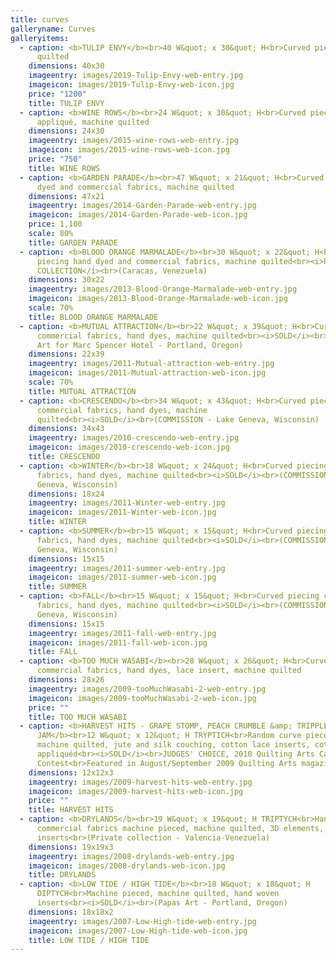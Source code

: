 ```yaml
---
title: curves
galleryname: Curves
galleryitems:
  - caption: <b>TULIP ENVY</b><br>40 W&quot; x 30&quot; H<br>Curved piecing, machine
      quilted
    dimensions: 40x30
    imageentry: images/2019-Tulip-Envy-web-entry.jpg
    imageicon: images/2019-Tulip-Envy-web-icon.jpg
    price: "1200"
    title: TULIP ENVY
  - caption: <b>WINE ROWS</b><br>24 W&quot; x 30&quot; H<br>Curved piecing, reverse
      appliqué, machine quilted
    dimensions: 24x30
    imageentry: images/2015-wine-rows-web-entry.jpg
    imageicon: images/2015-wine-rows-web-icon.jpg
    price: "750"
    title: WINE ROWS
  - caption: <b>GARDEN PARADE</b><br>47 W&quot; x 21&quot; H<br>Curved piecing hand
      dyed and commercial fabrics, machine quilted
    dimensions: 47x21
    imageentry: images/2014-Garden-Parade-web-entry.jpg
    imageicon: images/2014-Garden-Parade-web-icon.jpg
    price: 1,100
    scale: 80%
    title: GARDEN PARADE
  - caption: <b>BLOOD ORANGE MARMALADE</b><br>30 W&quot; x 22&quot; H<br>Curved
      piecing hand dyed and commercial fabrics, machine quilted<br><i>PRIVATE
      COLLECTION</i><br>(Caracas, Venezuela)
    dimensions: 30x22
    imageentry: images/2013-Blood-Orange-Marmalade-web-entry.jpg
    imageicon: images/2013-Blood-Orange-Marmalade-web-icon.jpg
    scale: 70%
    title: BLOOD ORANGE MARMALADE
  - caption: <b>MUTUAL ATTRACTION</b><br>22 W&quot; x 39&quot; H<br>Curved piecing
      commercial fabrics, hand dyes, machine quilted<br><i>SOLD</i><br>(Papas
      Art for Marc Spencer Hotel - Portland, Oregon)
    dimensions: 22x39
    imageentry: images/2011-Mutual-attraction-web-entry.jpg
    imageicon: images/2011-Mutual-attraction-web-icon.jpg
    scale: 70%
    title: MUTUAL ATTRACTION
  - caption: <b>CRESCENDO</b><br>34 W&quot; x 43&quot; H<br>Curved piecing
      commercial fabrics, hand dyes, machine
      quilted<br><i>SOLD</i><br>(COMMISSION - Lake Geneva, Wisconsin)
    dimensions: 34x43
    imageentry: images/2010-crescendo-web-entry.jpg
    imageicon: images/2010-crescendo-web-icon.jpg
    title: CRESCENDO
  - caption: <b>WINTER</b><br>18 W&quot; x 24&quot; H<br>Curved piecing commercial
      fabrics, hand dyes, machine quilted<br><i>SOLD</i><br>(COMMISSION - Lake
      Geneva, Wisconsin)
    dimensions: 18x24
    imageentry: images/2011-Winter-web-entry.jpg
    imageicon: images/2011-Winter-web-icon.jpg
    title: WINTER
  - caption: <b>SUMMER</b><br>15 W&quot; x 15&quot; H<br>Curved piecing commercial
      fabrics, hand dyes, machine quilted<br><i>SOLD</i><br>(COMMISSION - Lake
      Geneva, Wisconsin)
    dimensions: 15x15
    imageentry: images/2011-summer-web-entry.jpg
    imageicon: images/2011-summer-web-icon.jpg
    title: SUMMER
  - caption: <b>FALL</b><br>15 W&quot; x 15&quot; H<br>Curved piecing commercial
      fabrics, hand dyes, machine quilted<br><i>SOLD</i><br>(COMMISSION - Lake
      Geneva, Wisconsin)
    dimensions: 15x15
    imageentry: images/2011-fall-web-entry.jpg
    imageicon: images/2011-fall-web-icon.jpg
    title: FALL
  - caption: <b>TOO MUCH WASABI</b><br>28 W&quot; x 26&quot; H<br>Curved piecing
      commercial fabrics, hand dyes, lace insert, machine quilted
    dimensions: 28x26
    imageentry: images/2009-tooMuchWasabi-2-web-entry.jpg
    imageicon: images/2009-tooMuchWasabi-2-web-icon.jpg
    price: ""
    title: TOO MUCH WASABI
  - caption: <b>HARVEST HITS - GRAPE STOMP, PEACH CRUMBLE &amp; TRIPPLE BERRY
      JAM</b><br>12 W&quot; x 12&quot; H TRYPTICH<br>Random curve pieced,
      machine quilted, jute and silk couching, cotton lace inserts, cotton lace
      appliquéd<br><i>SOLD</i><br>JUDGES' CHOICE, 2010 Quilting Arts Calendar
      Contest<br>Featured in August/September 2009 Quilting Arts magazine
    dimensions: 12x12x3
    imageentry: images/2009-harvest-hits-web-entry.jpg
    imageicon: images/2009-harvest-hits-web-icon.jpg
    price: ""
    title: HARVEST HITS
  - caption: <b>DRYLANDS</b><br>19 W&quot; x 19&quot; H TRIPTYCH<br>Hand dyed and
      commercial fabrics machine pieced, machine quilted, 3D elements, woven
      inserts<br>(Private collection - Valencia-Venezuela)
    dimensions: 19x19x3
    imageentry: images/2008-drylands-web-entry.jpg
    imageicon: images/2008-drylands-web-icon.jpg
    title: DRYLANDS
  - caption: <b>LOW TIDE / HIGH TIDE</b><br>18 W&quot; x 18&quot; H
      DIPTYCH<br>Machine pieced, machine quilted, hand woven
      inserts<br><i>SOLD</i><br>(Papas Art - Portland, Oregon)
    dimensions: 18x18x2
    imageentry: images/2007-Low-High-tide-web-entry.jpg
    imageicon: images/2007-Low-High-tide-web-icon.jpg
    title: LOW TIDE / HIGH TIDE
---
```

